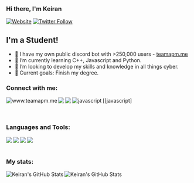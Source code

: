 ### Hi there, I'm Keiran

[![Website](https://img.shields.io/website?label=TeamAPM.me&style=for-the-badge&url=https%3A%2F%2Fwww.teamapm.me)](https://www.teamapm.me)
[![Twitter Follow](https://img.shields.io/twitter/follow/Keiran1712?color=1DA1F2&logo=twitter&style=for-the-badge)](https://twitter.com/intent/follow?original_referer=https%3A%2F%2Fgithub.com%2FKeiran1712r&screen_name=Keiran1712)

## I'm a Student!

- 🔭 I have my own public discord bot with >250,000 users - [teamapm.me][website]
- 🌱 I’m currently learning C++, Javascript and Python.
- 👯 I’m looking to develop my skills and knowledge in all things cyber.
- 🥅 Current goals: Finish my degree.

### Connect with me:

[<img align="left" alt="www.teamapm.me" src="https://img.shields.io/badge/TeamAPM-%237289DA.svg?style=for-the-badge&logo=discord&logoColor=white"></img>][website]
[<img align="left" src="https://img.shields.io/badge/Keiran1712-%231DA1F2.svg?style=for-the-badge&logo=Twitter&logoColor=white"></img>][twitter]
[<img align="left" src="https://img.shields.io/badge/linkedin-%230077B5.svg?style=for-the-badge&logo=linkedin&logoColor=white"></img>][linkedin]
[<img align="left" alt="javascript" src="https://img.shields.io/badge/javascript-%23323330.svg?style=for-the-badge&logo=javascript&logoColor=%23F7DF1E"></img>[javascript]


<br />

### Languages and Tools:

<img align="left" src="https://img.shields.io/badge/python-3670A0?style=for-the-badge&logo=python&logoColor=white" />
<img align="left" src="https://img.shields.io/badge/c++-%2300599C.svg?style=for-the-badge&logo=c%2B%2B&logoColor=white" />
<img align="left" src="https://img.shields.io/badge/MongoDB-%234ea94b.svg?style=for-the-badge&logo=mongodb&logoColor=white" />
<img align="left" src="https://img.shields.io/badge/git-%23F05033.svg?style=for-the-badge&logo=git&logoColor=white" />

<br />
<br />

### My stats: 

  <img align="left" alt="Keiran's GitHub Stats" src="https://github-readme-stats-keiran.vercel.app/api?username=Keiranos&show_icons=true&theme=dracula" />
  <img align="left" alt="Keiran's GitHub Stats" src="https://github-readme-stats-keiran.vercel.app/api/top-langs/?username=Keiranos&show_icons=true&theme=dracula" />
  
[website]: https://www.teamapm.me/
[twitter]: https://twitter.com/Keiran1712
[linkedin]: https://www.linkedin.com/in/keiran-osullivan/
